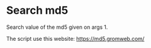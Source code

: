 # Search md5

Search value of the md5 given on args 1.

The script use this website: <https://md5.gromweb.com/>
